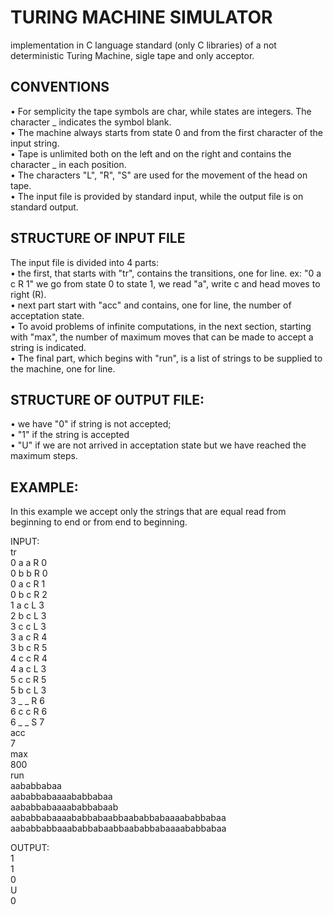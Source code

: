 # TURING MACHINE SIMULATOR

implementation in C language standard (only C libraries) of a not deterministic Turing Machine, sigle tape and only acceptor.

## CONVENTIONS  
• For semplicity the tape symbols are char, while states are integers. The character _ indicates the symbol blank.  
• The machine always starts from state 0 and from the first character of the input string.  
• Tape is unlimited both on the left and on the right and contains the character _ in each position.  
• The characters "L", "R", "S" are used for the movement of the head on tape.  
• The input file is provided by standard input, while the output file is on standard output.  

## STRUCTURE OF INPUT FILE  
The input file is divided into 4 parts:  
• the first, that starts with "tr", contains the transitions, one for line. ex: "0 a c R 1" we go from state 0 to state 1, we read "a", write c and head moves to right (R).  
• next part start with "acc" and contains, one for line, the number of acceptation state.  
• To avoid problems of infinite computations, in the next section, starting with "max", the number of maximum moves that can be made to accept a string is indicated.  
• The final part, which begins with "run", is a list of strings to be supplied to the machine, one for line.  

## STRUCTURE OF OUTPUT FILE:  
• we have "0" if string is not accepted;  
• "1" if the string is accepted  
• "U" if we are not arrived in acceptation state but we have reached the maximum steps.  

## EXAMPLE:  
In this example we accept only the strings that are equal read from beginning to end or from end to beginning.  

INPUT:  
tr  
0 a a R 0  
0 b b R 0  
0 a c R 1  
0 b c R 2  
1 a c L 3  
2 b c L 3  
3 c c L 3  
3 a c R 4  
3 b c R 5  
4 c c R 4  
4 a c L 3  
5 c c R 5  
5 b c L 3  
3 _ _ R 6  
6 c c R 6  
6 _ _ S 7  
acc  
7  
max  
800  
run  
aababbabaa  
aababbabaaaababbabaa  
aababbabaaaababbabaab  
aababbabaaaababbabaabbaababbabaaaababbabaa  
aababbabbaaababbabaabbaababbabaaaababbabaa  

OUTPUT:  
1  
1  
0  
U  
0
